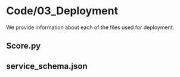 # Code\/03_Deployment

We provide information about each of the files used for deployment.

## Score.py

## service_schema.json